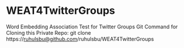 # WEAT4TwitterGroups
Word Embedding Association Test for Twitter Groups
Git Command for Cloning this Private Repo:
git clone https://ruhulsbu@github.com/ruhulsbu/WEAT4TwitterGroups

